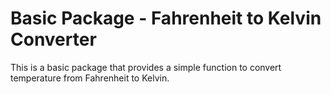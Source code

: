 # Basic Package - Fahrenheit to Kelvin Converter

This is a basic package that provides a simple function to convert temperature from Fahrenheit to Kelvin.

